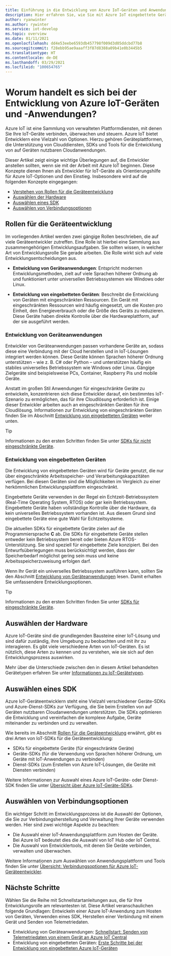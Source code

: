 ```yaml
---
title: Einführung in die Entwicklung von Azure IoT-Geräten und Anwendungen
description: Hier erfahren Sie, wie Sie mit Azure IoT eingebettete Geräte entwickeln und gerätefähige Cloudanwendungen erstellen.
author: ryanwinter
ms.author: rywinter
ms.service: iot-develop
ms.topic: overview
ms.date: 01/11/2021
ms.openlocfilehash: dd4e53eebe6593db457798f009d3d05ddcbd77b8
ms.sourcegitcommit: f28ebb95ae9aaaff3f87d8388a09b41e0b3445b5
ms.translationtype: HT
ms.contentlocale: de-DE
ms.lasthandoff: 03/29/2021
ms.locfileid: "100654765"
---
```

# <a name="what-is-azure-iot-device-and-application-development"></a>Worum handelt es sich bei der Entwicklung von Azure IoT-Geräten und -Anwendungen?

Azure IoT ist eine Sammlung von verwalteten Plattformdiensten, mit denen Sie Ihre IoT-Geräte verbinden, überwachen und steuern. Azure IoT bietet Entwicklern eine Vielzahl von Optionen. Hierzu gehören Geräteplattformen, die Unterstützung von Clouddiensten, SDKs und Tools für die Entwicklung von auf Geräten nutzbaren Cloudanwendungen.

Dieser Artikel zeigt einige wichtige Überlegungen auf, die Entwickler anstellen sollten, wenn sie mit der Arbeit mit Azure IoT beginnen. Diese Konzepte dienen Ihnen als Entwickler für IoT-Geräte als Orientierungshilfe für Azure IoT-Optionen und den Einstieg. Insbesondere wird auf die folgenden Konzepte eingegangen:
- [Verstehen von Rollen für die Geräteentwicklung](#device-development-roles)
- [Auswählen der Hardware](#choosing-your-hardware)
- [Auswählen eines SDK](#choosing-an-sdk)
- [Auswählen von Verbindungsoptionen](#selecting-connection-options)

## <a name="device-development-roles"></a>Rollen für die Geräteentwicklung
Im vorliegenden Artikel werden zwei gängige Rollen beschrieben, die auf viele Geräteentwickler zutreffen. Eine Rolle ist hierbei eine Sammlung aus zusammengehörigen Entwicklungsaufgaben. Sie sollten wissen, in welcher Art von Entwicklungsrolle Sie gerade arbeiten. Die Rolle wirkt sich auf viele Entwicklungsentscheidungen aus.

* **Entwicklung von Geräteanwendungen**: Entspricht modernen Entwicklungsmethoden, zielt auf viele Sprachen höherer Ordnung ab und funktioniert unter universellen Betriebssystemen wie Windows oder Linux.

* **Entwicklung von eingebetteten Geräten**: Beschreibt die Entwicklung von Geräten mit eingeschränkten Ressourcen. Ein Gerät mit eingeschränkten Ressourcen wird häufig eingesetzt, um die Kosten pro Einheit, den Energieverbrauch oder die Größe des Geräts zu reduzieren. Diese Geräte haben direkte Kontrolle über die Hardwareplattform, auf der sie ausgeführt werden.

### <a name="device-application-development"></a>Entwicklung von Geräteanwendungen
Entwickler von Geräteanwendungen passen vorhandene Geräte an, sodass diese eine Verbindung mit der Cloud herstellen und in IoT-Lösungen integriert werden können. Diese Geräte können Sprachen höherer Ordnung unterstützen – wie z. B. C# oder Python – und unterstützen häufig ein stabiles universelles Betriebssystem wie Windows oder Linux. Gängige Zielgeräte sind beispielsweise PCs, Container, Raspberry Pis und mobile Geräte. 

Anstatt im großen Stil Anwendungen für eingeschränkte Geräte zu entwickeln, konzentrieren sich diese Entwickler darauf, ein bestimmtes IoT-Szenario zu ermöglichen, das für ihre Cloudlösung erforderlich ist. Einige dieser Entwickler arbeiten auch an eingeschränkten Geräten für ihre Cloudlösung. Informationen zur Entwicklung von eingeschränkten Geräten finden Sie im Abschnitt [Entwicklung von eingebetteten Geräten](#embedded-device-development) weiter unten.

> [!TIP]
> Informationen zu den ersten Schritten finden Sie unter [SDKs für nicht eingeschränkte Geräte](about-iot-sdks.md#unconstrained-device-sdks).

### <a name="embedded-device-development"></a>Entwicklung von eingebetteten Geräten
Die Entwicklung von eingebetteten Geräten wird für Geräte genutzt, die nur über eingeschränkte Arbeitsspeicher- und Verarbeitungskapazitäten verfügen. Bei diesen Geräten sind die Möglichkeiten im Vergleich zu einer herkömmlichen Entwicklungsplattform eingeschränkt.

Eingebettete Geräte verwenden in der Regel ein Echtzeit-Betriebssystem (Real-Time Operating System, RTOS) oder gar kein Betriebssystem. Eingebettete Geräte haben vollständige Kontrolle über die Hardware, da kein universelles Betriebssystem vorhanden ist. Aus diesem Grund sind eingebettete Geräte eine gute Wahl für Echtzeitsysteme.

Die aktuellen SDKs für eingebettete Geräte zielen auf die Programmiersprache **C** ab. Die SDKs für eingebettete Geräte stellen entweder kein Betriebssystem bereit oder bieten Azure RTOS-Unterstützung. Sie sind speziell für eingebettete Ziele konzipiert. Bei den Entwurfsüberlegungen muss berücksichtigt werden, dass der Speicherbedarf möglichst gering sein muss und keine Arbeitsspeicherzuweisung erfolgen darf.

Wenn Ihr Gerät ein universelles Betriebssystem ausführen kann, sollten Sie den Abschnitt [Entwicklung von Geräteanwendungen](#device-application-development) lesen. Damit erhalten Sie umfassendere Entwicklungsoptionen.

> [!TIP]
> Informationen zu den ersten Schritten finden Sie unter [SDKs für eingeschränkte Geräte](about-iot-sdks.md#constrained-device-sdks).

## <a name="choosing-your-hardware"></a>Auswählen der Hardware
Azure IoT-Geräte sind die grundlegenden Bausteine einer IoT-Lösung und sind dafür zuständig, ihre Umgebung zu beobachten und mit ihr zu interagieren. Es gibt viele verschiedene Arten von IoT-Geräten. Es ist nützlich, diese Arten zu kennen und zu verstehen, wie sie sich auf den Entwicklungsprozess auswirken.

Mehr über die Unterschiede zwischen den in diesem Artikel behandelten Gerätetypen erfahren Sie unter [Informationen zu IoT-Gerätetypen](concepts-iot-device-types.md).

## <a name="choosing-an-sdk"></a>Auswählen eines SDK
Azure IoT-Geräteentwicklern steht eine Vielzahl verschiedener Geräte-SDKs und Azure-Dienst-SDKs zur Verfügung, die Sie beim Erstellen von auf Geräten nutzbaren Cloudanwendungen unterstützen. Die SDKs optimieren die Entwicklung und vereinfachen die komplexe Aufgabe, Geräte miteinander zu verbinden und zu verwalten. 

Wie bereits im Abschnitt [Rollen für die Geräteentwicklung](#device-development-roles) erwähnt, gibt es drei Arten von IoT-SDKs für die Geräteentwicklung:
- SDKs für eingebettete Geräte (für eingeschränkte Geräte)
- Geräte-SDKs (für die Verwendung von Sprachen höherer Ordnung, um Geräte mit IoT-Anwendungen zu verbinden)
- Dienst-SDKs (zum Erstellen von Azure IoT-Lösungen, die Geräte mit Diensten verbinden)

Weitere Informationen zur Auswahl eines Azure IoT-Geräte- oder Dienst-SDK finden Sie unter [Übersicht über Azure IoT-Geräte-SDKs](about-iot-sdks.md).

## <a name="selecting-connection-options"></a>Auswählen von Verbindungsoptionen
Ein wichtiger Schritt im Entwicklungsprozess ist die Auswahl der Optionen, die Sie zur Verbindungsherstellung und Verwaltung Ihrer Geräte verwenden werden. Hier sind zwei wichtige Aspekte zu beachten:
- Die Auswahl einer IoT-Anwendungsplattform zum Hosten der Geräte. Bei Azure IoT bedeutet dies die Auswahl von IoT Hub oder IoT Central.
- Die Auswahl von Entwicklertools, mit denen Sie Geräte verbinden, verwalten und überwachen.

Weitere Informationen zum Auswählen von Anwendungsplattform und Tools finden Sie unter [Übersicht: Verbindungsoptionen für Azure IoT-Geräteentwickler](concepts-overview-connection-options.md).

## <a name="next-steps"></a>Nächste Schritte
Wählen Sie die Reihe mit Schnellstartanleitungen aus, die für Ihre Entwicklungsrolle am relevantesten ist. Diese Artikel veranschaulichen folgende Grundlagen: Entwickeln einer Azure IoT-Anwendung zum Hosten von Geräten, Verwenden eines SDK, Herstellen einer Verbindung mit einem Gerät und Senden von Telemetriedaten.  
- Entwicklung von Geräteanwendungen: [Schnellstart: Senden von Telemetriedaten von einem Gerät an Azure IoT Central](quickstart-send-telemetry-python.md)
- Entwicklung von eingebetteten Geräten: [Erste Schritte bei der Entwicklung von eingebetteten Azure IoT-Geräten](quickstart-device-development.md)

